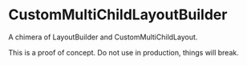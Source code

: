 # CustomMultiChildLayoutBuilder

A chimera of LayoutBuilder and CustomMultiChildLayout.

This is a proof of concept. Do not use in production, things will break.

